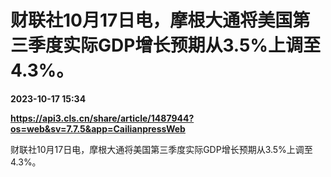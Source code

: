 # 财联社10月17日电，摩根大通将美国第三季度实际GDP增长预期从3.5%上调至4.3%。

**2023-10-17 15:34**

**https://api3.cls.cn/share/article/1487944?os=web&sv=7.7.5&app=CailianpressWeb**

财联社10月17日电，摩根大通将美国第三季度实际GDP增长预期从3.5%上调至4.3%。